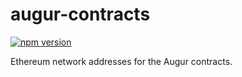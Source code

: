 augur-contracts
===============

[![npm version](https://badge.fury.io/js/augur-contracts.svg)](http://badge.fury.io/js/augur-contracts)

Ethereum network addresses for the Augur contracts.
